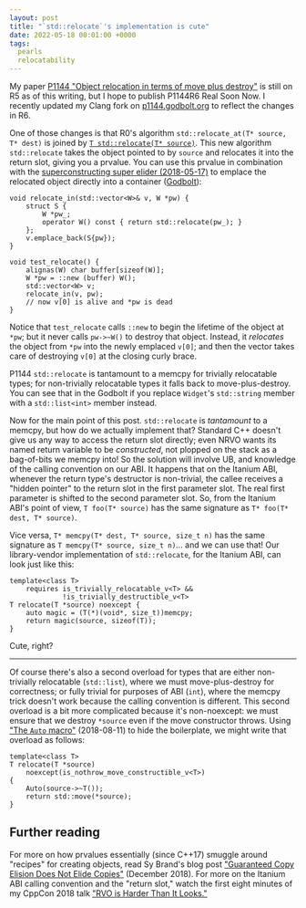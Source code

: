 ```yaml
---
layout: post
title: "`std::relocate`'s implementation is cute"
date: 2022-05-18 00:01:00 +0000
tags:
  pearls
  relocatability
---
```


My paper [P1144 "Object relocation in terms of move plus destroy"](https://www.open-std.org/jtc1/sc22/wg21/docs/papers/2020/p1144r5.html)
is still on R5 as of this writing, but I hope to publish P1144R6 Real Soon Now.
I recently updated my Clang fork on [p1144.godbolt.org](https://p1144.godbolt.org/z/T7ozTx34d)
to reflect the changes in R6.

One of those changes is that R0's algorithm `std::relocate_at(T* source, T* dest)` is joined
by [`T std::relocate(T* source)`](https://www.open-std.org/jtc1/sc22/wg21/docs/papers/2022/p1144r6.html#wording-relocate).
This new algorithm `std::relocate` takes the object pointed to by `source` and relocates it into
the return slot, giving you a prvalue. You can use this prvalue in combination with the
[superconstructing super elider (2018-05-17)](/blog/2018/05/17/super-elider-round-2/)
to emplace the relocated object directly into a container ([Godbolt](https://godbolt.org/z/cqPP4oeE9)):

    void relocate_in(std::vector<W>& v, W *pw) {
        struct S {
            W *pw_;
            operator W() const { return std::relocate(pw_); }
        };
        v.emplace_back(S{pw});
    }

    void test_relocate() {
        alignas(W) char buffer[sizeof(W)];
        W *pw = ::new (buffer) W();
        std::vector<W> v;
        relocate_in(v, pw);
        // now v[0] is alive and *pw is dead
    }

Notice that `test_relocate` calls `::new` to begin the lifetime of the
object at `*pw`; but it never calls `pw->~W()` to destroy that object.
Instead, it _relocates_ the object from `*pw` into the newly emplaced `v[0]`;
and then the vector takes care of destroying `v[0]` at the closing curly
brace.

P1144 `std::relocate` is tantamount to a memcpy for trivially relocatable types;
for non-trivially relocatable types it falls back to move-plus-destroy. You can
see that in the Godbolt if you replace `Widget`'s `std::string` member with a
`std::list<int>` member instead.

Now for the main point of this post. `std::relocate` is _tantamount_ to a memcpy,
but how do we actually implement that? Standard C++ doesn't give us any way to
access the return slot directly; even NRVO wants its named return variable to
be _constructed_, not plopped on the stack as a bag-of-bits we memcpy into!
So the solution will involve UB, and knowledge of the calling convention on our ABI.
It happens that on the Itanium ABI, whenever the return type's destructor is
non-trivial, the callee receives a "hidden pointer" to the return slot in the
first parameter slot. The real first parameter is shifted to the
second parameter slot. So, from the Itanium ABI's point of view, `T foo(T* source)`
has the same signature as `T* foo(T* dest, T* source)`.

Vice versa, `T* memcpy(T* dest, T* source, size_t n)` has the same signature
as `T memcpy(T* source, size_t n)`... and we can use that!
Our library-vendor implementation of `std::relocate`, for the Itanium ABI,
can look just like this:

    template<class T>
        requires is_trivially_relocatable_v<T> &&
                 !is_trivially_destructible_v<T>
    T relocate(T *source) noexcept {
        auto magic = (T(*)(void*, size_t))memcpy;
        return magic(source, sizeof(T));
    }

Cute, right?

----

Of course there's also a second overload for types that are either non-trivially
relocatable (`std::list`), where we must move-plus-destroy for correctness; or
fully trivial for purposes of ABI (`int`), where the memcpy trick doesn't work
because the calling convention is different. This second overload is a bit
more complicated because it's non-noexcept:
we must ensure that we destroy `*source` even if the move
constructor throws. Using ["The `Auto` macro"](/blog/2018/08/11/the-auto-macro/) (2018-08-11)
to hide the boilerplate, we might write that overload as follows:

    template<class T>
    T relocate(T *source)
        noexcept(is_nothrow_move_constructible_v<T>)
    {
        Auto(source->~T());
        return std::move(*source);
    }


## Further reading

For more on how prvalues essentially (since C++17) smuggle around "recipes" for creating objects,
read Sy Brand's blog post
["Guaranteed Copy Elision Does Not Elide Copies"](https://blog.tartanllama.xyz/guaranteed-copy-elision/) (December 2018).
For more on the Itanium ABI calling convention and the "return slot," watch the first eight minutes
of my CppCon 2018 talk ["RVO is Harder Than It Looks."](https://www.youtube.com/watch?v=hA1WNtNyNbo)
